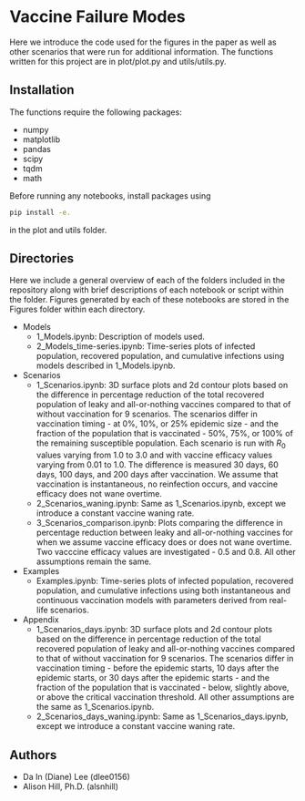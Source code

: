 # Vaccine Failure Modes

Here we introduce the code used for the figures in the paper as well as other scenarios that were run for additional information. The functions written for this project are in plot/plot.py and utils/utils.py.

## Installation
The functions require the following packages:
- numpy
- matplotlib
- pandas
- scipy
- tqdm
- math

Before running any notebooks, install packages using
```bash
pip install -e.
```
in the plot and utils folder.

## Directories
Here we include a general overview of each of the folders included in the repository along with brief descriptions of each notebook or script within the folder. Figures generated by each of these notebooks are stored in the Figures folder within each directory.
- Models
    - 1_Models.ipynb: Description of models used.
    - 2_Models_time-series.ipynb: Time-series plots of infected population, recovered population, and cumulative infections using models described in 1_Models.ipynb.
- Scenarios
    - 1_Scenarios.ipynb: 3D surface plots and 2d contour plots based on the difference in percentage reduction of the total recovered population of leaky and all-or-nothing vaccines compared to that of without vaccination for 9 scenarios. The scenarios differ in vaccination timing - at 0%, 10%, or 25% epidemic size - and the fraction of the population that is vaccinated - 50%, 75%, or 100% of the remaining susceptible population. Each scenario is run with $R_0$ values varying from 1.0 to 3.0 and with vaccine efficacy values varying from 0.01 to 1.0. The difference is measured 30 days, 60 days, 100 days, and 200 days after vaccination. We assume that vaccination is instantaneous, no reinfection occurs, and vaccine efficacy does not wane overtime.
    - 2_Scenarios_waning.ipynb: Same as 1_Scenarios.ipynb, except we introduce a constant vaccine waning rate.
    - 3_Scenarios_comparison.ipynb: Plots comparing the difference in percentage reduction between leaky and all-or-nothing vaccines for when we assume vaccine efficacy does or does not wane overtime. Two vacccine efficacy values are investigated - 0.5 and 0.8. All other assumptions remain the same. 
- Examples
    - Examples.ipynb: Time-series plots of infected population, recovered population, and cumulative infections using both instantaneous and continuous vaccination models with parameters derived from real-life scenarios.
- Appendix
    - 1_Scenarios_days.ipynb: 3D surface plots and 2d contour plots based on the difference in percentage reduction of the total recovered population of leaky and all-or-nothing vaccines compared to that of without vaccination for 9 scenarios. The scenarios differ in vaccination timing - before the epidemic starts, 10 days after the epidemic starts, or 30 days after the epidemic starts - and the fraction of the population that is vaccinated - below, slightly above, or above the critical vaccination threshold. All other assumptions are the same as 1_Scenarios.ipynb.
    - 2_Scenarios_days_waning.ipynb: Same as 1_Scenarios_days.ipynb, except we introduce a constant vaccine waning rate.

## Authors
- Da In (Diane) Lee (dlee0156)
- Alison Hill, Ph.D. (alsnhill)